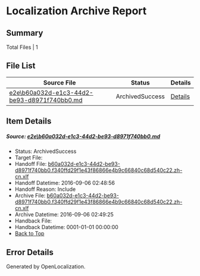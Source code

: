 # <a name='report-top'></a> Localization Archive Report

## Summary
 Total Files | 1

## File List
 Source File | Status | Details 
 ----------- | ------ | ------- 
 [e2e\b60a032d-e1c3-44d2-be93-d8971f740bb0.md](https://github.com/OpenLocalizationTestOrg/ol-test0/blob/4850a76d7d12e16e7f1ec959ec0a8fa4a53b80c4/e2e/b60a032d-e1c3-44d2-be93-d8971f740bb0.md) | ArchivedSuccess | [Details](#3635407468f580a575791d79d5e57347d97fc7e06)

## Item Details
##### <a name='3635407468f580a575791d79d5e57347d97fc7e06'></a> Source: [e2e\b60a032d-e1c3-44d2-be93-d8971f740bb0.md](https://github.com/OpenLocalizationTestOrg/ol-test0/blob/4850a76d7d12e16e7f1ec959ec0a8fa4a53b80c4/e2e/b60a032d-e1c3-44d2-be93-d8971f740bb0.md)
* Status: ArchivedSuccess
* Target File: 
* Handoff File: [b60a032d-e1c3-44d2-be93-d8971f740bb0.f340ffd29f1e43f86866e4b9c66840c68d540c22.zh-cn.xlf](https://github.com/OpenLocalizationTestOrg/ol-test0-handoff/blob/13fd40421a872d699942d2654f6e2fa034506a77/ol-handoff/OpenLocalizationTestOrg/ol-test0-zhcn/ci/ht/b60a032d-e1c3-44d2-be93-d8971f740bb0.f340ffd29f1e43f86866e4b9c66840c68d540c22.zh-cn.xlf)
* Handoff Datetime: 2016-09-06 02:48:56
* Handoff Reason: Include
* Archive File: [b60a032d-e1c3-44d2-be93-d8971f740bb0.f340ffd29f1e43f86866e4b9c66840c68d540c22.zh-cn.xlf](https://github.com/OpenLocalizationTestOrg/ol-test0-handoff/blob/22e4aa18aacc77e533760668b8d9b55335f7498b/ol-archive/OpenLocalizationTestOrg/ol-test0-zhcn/ci/ht/b60a032d-e1c3-44d2-be93-d8971f740bb0.f340ffd29f1e43f86866e4b9c66840c68d540c22.zh-cn.xlf)
* Archive Datetime: 2016-09-06 02:49:25
* Handback File: 
* Handback Datetime: 0001-01-01 00:00:00
* [Back to Top](#report-top)


## Error Details

Generated by OpenLocalization.
